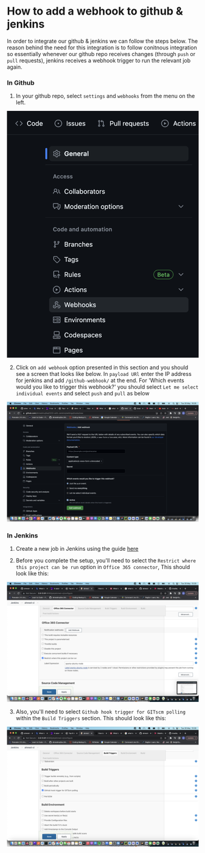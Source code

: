 # How to add a webhook to github & jenkins

In order to integrate our github & jenkins we can follow the steps below. The reason behind the need for this integration is to follow conitnous integration so essentially whenever our github repo receives changes (through `push` or `pull` requests), jenkins receives a webhook trigger to run the relevant job again.

### In Github

1. In your github repo, select `settings` and `webhooks` from the menu on the left.

![alt text](./assets/github-webhooks-menu.png)

2. Click on `add webhook` option presented in this section and you should see a screen that looks like below. In `payload URl` enter the IP address for jenkins and add `/github-webhook/` at the end. For 'Which events would you like to trigger this webhook?' you should select `Let me select individual events` and select `push` and `pull` as below

![alt text](./assets/webhooks-options.png)

### In Jenkins

1. Create a new job in Jenkins using the guide [here](./README.md)

2. Before you complete the setup, you'll need to select the `Restrict where this project can be run` option in `Office 365 connector`, This should look like this:

![alt text](./assets/jenkins-connector.png)

3. Also, you'll need to select `Github hook trigger for GITscm polling` within the `Build Triggers` section. This should look like this:

![alt text](./assets/build-trigger.png)
